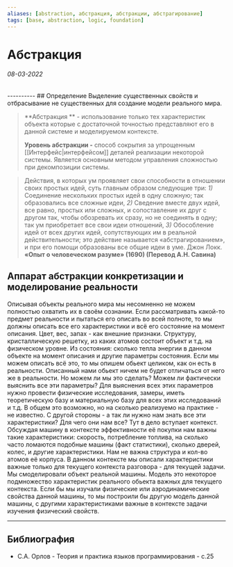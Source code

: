 ```yaml
---
aliases: [abstraction, абстракция, абстракции, абстрагирование]
tags: [base, abstraction, logic, foundation]
---
```

# Абстракция
<h6>08-03-2022</h6>
----------
## Определение
Выделение существенных свойств и отбрасывание не существенных для создание модели реального мира.

>**Абстракция ** - использование только тех характеристик объекта которые с достаточной точностью представляют его в данной системе и моделируемом контексте.
>
>**Уровень абстракции -** способ сокрытия за упрощенным [[Интерфейс|интерфейсом]] деталей реализации некоторой системы. Является основным методом управления сложностью при декомпозиции системы.

>Действия, в которых ум проявляет свои
способности в отношении своих простых
идей, суть главным образом следующие
три: _1)_ Соединение нескольких простых
идей в одну сложную; так образовались
все сложные идеи, _2)_ Сведение вместе
двух идей, все равно, простых или
сложных, и сопоставление их друг с
другом так, чтобы обозревать их сразу,
но не соединять в одну; так ум
приобретает все свои идеи отношений, _3)_ Обособление идей от всех других
идей, сопутствующих им в реальной
действительности; это действие
называется «абстрагированием», и при
его помощи образованы все общие идеи в
уме.
Джон Локк.
**«Опыт о человеческом разуме» (1690)
(Перевод А.Н. Савина)**


## Аппарат абстракции конкретизации и моделирование реальности
Описывая объекты реального мира мы несомненно не можем полностью охватить их в своём сознании.  Если рассматривать какой-то предмет реальности и пытаться его описать во всей полноте, то мы должны описать все его характеристики и всё его состояние на момент описания. Цвет, вес, запах - как внешние признаки. Структуру, кристаллическую решетку, из каких атомов состоит объект и т.д. на физическом уровне. Из состояния: сколько тепла энергии в данном объекте на момент описания и другие параметры состояния. Если мы можем описать всё это, то мы опишем обьект целиком, как он есть в реальности. Описанный нами обьект ничем не будет отличаться от него же в реальности. Но можем ли мы это сделать? Можем ли фактически выяснить все эти параметры? Для выяснения всех этих параметров нужно провести физические исследования, замеры, иметь теоретическую базу и материальную базу для всех этих исследований и т.д. В общем это возможно, но на сколько реализуемо на практике - не известно.
С другой стороны - а так ли нужно нам знать все эти характеристики? Для чего они нам все? Тут в дело вступает контекст. Обсуждая машину в контексте эффективности её покупки нам важны такие характеристики: скорость, потребление топлива, на сколько часто ломаются подобные машины (факт статистики), сколько дверей, колес, и другие характеристики. Нам не важна структура и кол-во атомов её корпуса. В данном контексте мы описали характеристики важные только для текущего контекста разговора - для текущей задачи. Мы смоделировали объект реальной машины. Модель это некоторое подмножество характеристик реального обьекта важных для текущего контекста. Если бы мы изучали физические или аэродинамические свойства данной машины, то мы построили бы другую модель данной машины, с другими характеристиками важные в контексте задачи изучения физический свойств. 


---
## Библиография
- С.А. Орлов - Теория и практика языков программирования - с.25